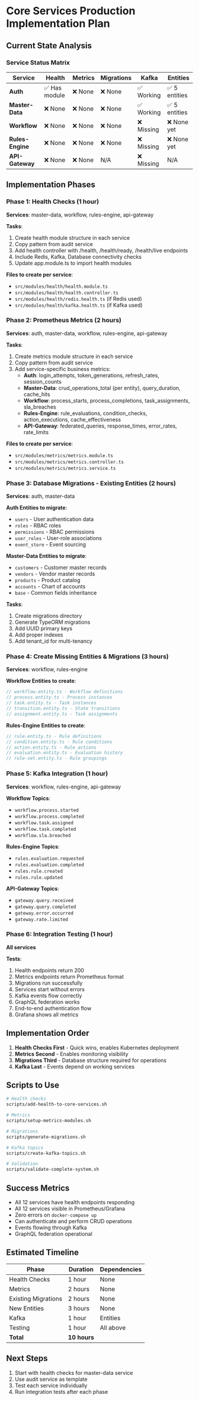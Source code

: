 # Core Services Production Implementation Plan

## Current State Analysis

### Service Status Matrix
| Service | Health | Metrics | Migrations | Kafka | Entities |
|---------|--------|---------|------------|-------|----------|
| **Auth** | ✅ Has module | ❌ None | ❌ None | ✅ Working | ✅ 5 entities |
| **Master-Data** | ❌ None | ❌ None | ❌ None | ✅ Working | ✅ 5 entities |
| **Workflow** | ❌ None | ❌ None | ❌ None | ❌ Missing | ❌ None yet |
| **Rules-Engine** | ❌ None | ❌ None | ❌ None | ❌ Missing | ❌ None yet |
| **API-Gateway** | ❌ None | ❌ None | N/A | ❌ Missing | N/A |

## Implementation Phases

### Phase 1: Health Checks (1 hour)
**Services**: master-data, workflow, rules-engine, api-gateway

**Tasks**:
1. Create health module structure in each service
2. Copy pattern from audit service
3. Add health controller with /health, /health/ready, /health/live endpoints
4. Include Redis, Kafka, Database connectivity checks
5. Update app.module.ts to import health modules

**Files to create per service**:
- `src/modules/health/health.module.ts`
- `src/modules/health/health.controller.ts`
- `src/modules/health/redis.health.ts` (if Redis used)
- `src/modules/health/kafka.health.ts` (if Kafka used)

### Phase 2: Prometheus Metrics (2 hours)
**Services**: auth, master-data, workflow, rules-engine, api-gateway

**Tasks**:
1. Create metrics module structure in each service
2. Copy pattern from audit service
3. Add service-specific business metrics:
   - **Auth**: login_attempts, token_generations, refresh_rates, session_counts
   - **Master-Data**: crud_operations_total (per entity), query_duration, cache_hits
   - **Workflow**: process_starts, process_completions, task_assignments, sla_breaches
   - **Rules-Engine**: rule_evaluations, condition_checks, action_executions, cache_effectiveness
   - **API-Gateway**: federated_queries, response_times, error_rates, rate_limits

**Files to create per service**:
- `src/modules/metrics/metrics.module.ts`
- `src/modules/metrics/metrics.controller.ts`
- `src/modules/metrics/metrics.service.ts`

### Phase 3: Database Migrations - Existing Entities (2 hours)
**Services**: auth, master-data

**Auth Entities to migrate**:
- `users` - User authentication data
- `roles` - RBAC roles
- `permissions` - RBAC permissions
- `user_roles` - User-role associations
- `event_store` - Event sourcing

**Master-Data Entities to migrate**:
- `customers` - Customer master records
- `vendors` - Vendor master records
- `products` - Product catalog
- `accounts` - Chart of accounts
- `base` - Common fields inheritance

**Tasks**:
1. Create migrations directory
2. Generate TypeORM migrations
3. Add UUID primary keys
4. Add proper indexes
5. Add tenant_id for multi-tenancy

### Phase 4: Create Missing Entities & Migrations (3 hours)
**Services**: workflow, rules-engine

**Workflow Entities to create**:
```typescript
// workflow.entity.ts - Workflow definitions
// process.entity.ts - Process instances
// task.entity.ts - Task instances
// transition.entity.ts - State transitions
// assignment.entity.ts - Task assignments
```

**Rules-Engine Entities to create**:
```typescript
// rule.entity.ts - Rule definitions
// condition.entity.ts - Rule conditions
// action.entity.ts - Rule actions
// evaluation.entity.ts - Evaluation history
// rule-set.entity.ts - Rule groupings
```

### Phase 5: Kafka Integration (1 hour)
**Services**: workflow, rules-engine, api-gateway

**Workflow Topics**:
- `workflow.process.started`
- `workflow.process.completed`
- `workflow.task.assigned`
- `workflow.task.completed`
- `workflow.sla.breached`

**Rules-Engine Topics**:
- `rules.evaluation.requested`
- `rules.evaluation.completed`
- `rules.rule.created`
- `rules.rule.updated`

**API-Gateway Topics**:
- `gateway.query.received`
- `gateway.query.completed`
- `gateway.error.occurred`
- `gateway.rate.limited`

### Phase 6: Integration Testing (1 hour)
**All services**

**Tests**:
1. Health endpoints return 200
2. Metrics endpoints return Prometheus format
3. Migrations run successfully
4. Services start without errors
5. Kafka events flow correctly
6. GraphQL federation works
7. End-to-end authentication flow
8. Grafana shows all metrics

## Implementation Order

1. **Health Checks First** - Quick wins, enables Kubernetes deployment
2. **Metrics Second** - Enables monitoring visibility
3. **Migrations Third** - Database structure required for operations
4. **Kafka Last** - Events depend on working services

## Scripts to Use

```bash
# Health checks
scripts/add-health-to-core-services.sh

# Metrics
scripts/setup-metrics-modules.sh

# Migrations
scripts/generate-migrations.sh

# Kafka topics
scripts/create-kafka-topics.sh

# Validation
scripts/validate-complete-system.sh
```

## Success Metrics

- All 12 services have health endpoints responding
- All 12 services visible in Prometheus/Grafana
- Zero errors on `docker-compose up`
- Can authenticate and perform CRUD operations
- Events flowing through Kafka
- GraphQL federation operational

## Estimated Timeline

| Phase | Duration | Dependencies |
|-------|----------|--------------|
| Health Checks | 1 hour | None |
| Metrics | 2 hours | None |
| Existing Migrations | 2 hours | None |
| New Entities | 3 hours | None |
| Kafka | 1 hour | Entities |
| Testing | 1 hour | All above |
| **Total** | **10 hours** | |

## Next Steps

1. Start with health checks for master-data service
2. Use audit service as template
3. Test each service individually
4. Run integration tests after each phase